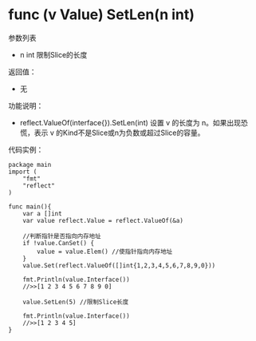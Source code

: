 # func (v Value) SetLen(n int)

参数列表

- n int 限制Slice的长度

返回值：

- 无

功能说明：

- reflect.ValueOf(interface{}).SetLen(int) 设置 v 的长度为 n。如果出现恐慌，表示 v 的Kind不是Slice或n为负数或超过Slice的容量。

代码实例：
	
	package main
	import (
		"fmt"
		"reflect"
	)
	
	func main(){
		var a []int
		var value reflect.Value = reflect.ValueOf(&a)
		
		//判断指针是否指向内存地址
		if !value.CanSet() {
			value = value.Elem() //使指针指向内存地址
		}
		value.Set(reflect.ValueOf([]int{1,2,3,4,5,6,7,8,9,0}))
		
		fmt.Println(value.Interface())
		//>>[1 2 3 4 5 6 7 8 9 0]
		
		value.SetLen(5) //限制Slice长度
		
		fmt.Println(value.Interface())
		//>>[1 2 3 4 5]
	}
